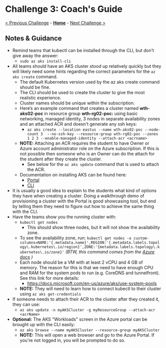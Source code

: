 # Challenge 3: Coach's Guide

[< Previous Challenge](./02-acr.md) - **[Home](README.md)** - [Next Challenge >](./04-k8sdeployment.md)

## Notes & Guidance

- Remind teams that kubectl can be installed through the CLI, but don’t give away the answer:
	- `sudo az aks install-cli`
- All teams should have an AKS cluster stood up relatively quickly but they will likely need some hints regarding the correct parameters for the `az aks create` command.
	- The default Kubernetes version used by the az aks create command should be fine.  
	- The CLI should be used to create the cluster to give the most realistic experience.  
	- Cluster names should be unique within the subscription.  
	- Here’s an example command that creates a cluster named **wth-aks02-poc** in resource group **wth-rg02-poc:** using basic networking, managed identity, 3 nodes in separate availability zones and an attached ACR and doesn't generate any ssh keys:
		- `az aks create --location eastus --name wth-aks02-poc --node-count 3  --no-ssh-key --resource-group wth-rg02-poc --zones 1 2 3 --enable-managed-identity --attach-acr <acrname>`
  	- **NOTE:** Attaching an ACR requires the student to have Owner or Azure account administrator role on the Azure subscription. If this is not possible then someone who is an Owner can do the attach for the student after they create the cluster.
		- See below for the `az aks update` command that is used to attach the ACR.
	- Documentation on installing AKS can be found here:
		- [Portal](https://docs.microsoft.com/en-us/azure/aks/kubernetes-walkthrough-portal)
		- [CLI](https://docs.microsoft.com/en-us/azure/aks/kubernetes-walkthrough)
- It is usually a good idea to explain to the students what kind of options they have when creating a cluster. Doing a walkthrough demo of provisioning a cluster with the Portal is good showcasing tool, but end by telling them they need to figure out how to achieve the same thing with the CLI.
- Have the teams show you the running cluster with:
	- `kubectl get nodes`
		- This should show three nodes, but it will not show the availability zone.  
    - To see the availability zone, run:  `kubectl get nodes -o custom-columns=NAME:'{.metadata.name}',REGION:'{.metadata.labels.topology\.kubernetes\.io/region}',ZONE:'{metadata.labels.topology\.kubernetes\.io/zone}'`  _(BTW, this command comes from the [Azure docs](https://docs.microsoft.com/en-us/azure/aks/availability-zones#verify-node-distribution-across-zones) )_
	- Each node should be a VM with at least 2 vCPU and 4 GB of memory.  The reason for this is that we need to have enough CPU and RAM for the system pods to run (e.g. CoreDNS and tunnelfront).  See this link for more details: 
    	- <https://docs.microsoft.com/en-us/azure/aks/use-system-pools>
	- **NOTE:** They will need to learn how to connect kubectl to their cluster using `az aks get-credentials`
- If someone needs to attach their ACR to the cluster after they created it, they can use: 
	- `az aks update -n myAKSCluster -g myResourceGroup --attach-acr <acrName>`
- **Optional:** The AKS "Workloads" screen in the Azure portal can be brought up with the CLI easily:
	- `az aks browse --name myAKSCluster --resource-group myAKSCluster`
	- **NOTE:** This will open a web browser and go to the Azure Portal. If you're not logged in, you will be prompted to do so.
